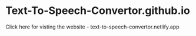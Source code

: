 # Text-To-Speech-Convertor.github.io
 Click here for visting the website -
 text-to-speech-convertor.netlify.app
